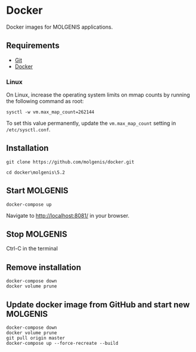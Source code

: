 # Docker
Docker images for MOLGENIS applications.

## Requirements
- [Git](https://git-scm.com/downloads)
- [Docker](https://www.docker.com/)

### Linux
On Linux, increase the operating system limits on mmap counts by running the following command as root:

`sysctl -w vm.max_map_count=262144`

To set this value permanently, update the `vm.max_map_count` setting in `/etc/sysctl.conf`.

## Installation
`git clone https://github.com/molgenis/docker.git`

`cd docker\molgenis\5.2`

## Start MOLGENIS
`docker-compose up`

Navigate to [http://localhost:8081/](http://localhost:8081/) in your browser.

## Stop MOLGENIS
Ctrl-C in the terminal

## Remove installation
```
docker-compose down
docker volume prune
```

## Update docker image from GitHub and start new MOLGENIS
```
docker-compose down
docker volume prune
git pull origin master
docker-compose up --force-recreate --build
```
